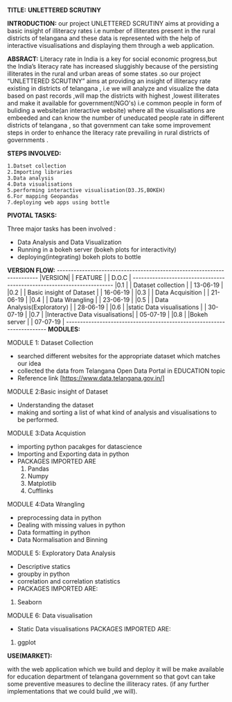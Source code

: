  **TITLE:**                                                                                      **UNLETTERED SCRUTINY**
                                                                  
**INTRODUCTION:**
 our project UNLETTERED SCRUTINY aims at providing a basic insight of illiteracy rates i.e number of illiterates present in the rural districts of telangana and these data is represented with the help of interactive visualisations 
and displaying them through  a web application. 


**ABSRACT:**
Literacy rate in India is a key for social economic progress,but the India’s literacy rate has increased sluggishly because of the persisting illiterates in the rural and urban areas 
of some states .so our project “UNLETTERED SCRUTINY” aims at providing an insight of illiteracy rate existing in districts of telangana ,
i.e we will analyze and visualize the data based on past records ,will map the districts with highest ,lowest illiterates
and make it available for government(NGO's) i.e common people in form of buliding a website(an interactive website) where all the visualisations are embeeded and can know  the number of uneducated people rate in different districts of telangana ,
so that government can take some improvement steps in order to enhance the literacy rate prevailing in rural districts of governments .


**STEPS INVOLVED:**

    1.Datset collection
    2.Importing libraries
    3.Data analysis 
    4.Data visualisations
    5.performing interactive visualisation(D3.JS,BOKEH)
    6.For mapping Geopandas
    7.deploying web apps using bottle
  
  
  **PIVOTAL TASKS:**
  
  Three major tasks has  been involved :
  
  *  Data Analysis and Data Visualization
  *  Running in a bokeh server (bokeh plots for interactivity)
  * deploying(integrating) bokeh plots to bottle
 
        
  **VERSION FLOW:** 
         -----------------------------------------------------------------------
         |VERSION|     |         FEATURE               |           |  D.O.C   | 
         -----------------------------------------------------------------------
         |0.1   |      | Dataset collection            |           | 13-06-19 |
         |0.2   |      | Basic insight of Dataset      |           | 16-06-19 |
         |0.3   |      | Data Acquisition              |           | 21-06-19 |
         |0.4   |      | Data Wrangling                |           | 23-06-19 |
         |0.5   |      | Data Analysis(Exploratory)    |           | 28-06-19 |
         |0.6   |      |static Data visualisations     |           | 30-07-19 |
         |0.7   |      |Interactive Data visualisations|           | 05-07-19 |
         |0.8   |      |Bokeh server                   |           | 07-07-19 |
        ----------------------------------------------------------------------- 
 **MODULES:**
   
  MODULE 1: Dataset Collection
* searched different websites for the appropriate dataset which matches our idea
* collected the data from Telangana Open Data Portal in EDUCATION topic
* Reference link  [https://www.data.telangana.gov.in/]
 
 MODULE 2:Basic insight of Dataset
* Understanding the dataset
* making and sorting a list of what kind of analysis and visualisations to be performed.
 
 MODULE 3:Data Acquistion
* importing python pacakges for datascience 
*  Importing and Exporting data in python  
*  PACKAGES IMPORTED ARE
    1.  Pandas
    2.  Numpy
    3.  Matplotlib
    4.  Cufflinks
 
MODULE 4:Data Wrangling
* preprocessing data in python
* Dealing with missing values in python
* Data formatting in python
* Data Normalisation and Binning

MODULE 5: Exploratory Data Analysis
* Descriptive statics
* groupby in python
* correlation and correlation statistics
* PACKAGES IMPORTED ARE:
1.  Seaborn


MODULE 6: Data visualisation
* Static Data visualisations
  PACKAGES IMPORTED ARE:
1.  ggplot

**USE(MARKET):**

with the web application which we build and deploy it will be make available for  education department of telangana government so that govt can take some preventive measures to decline the illiteracy rates.
(if any further implementations that we could build ,we will). 
